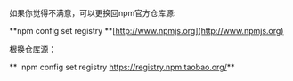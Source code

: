 如果你觉得不满意，可以更换回npm官方仓库源:

**npm config set registry **[http://www.npmjs.org](http://www.npmjs.org)



根换仓库源：

**  npm config set registry https://registry.npm.taobao.org/**

